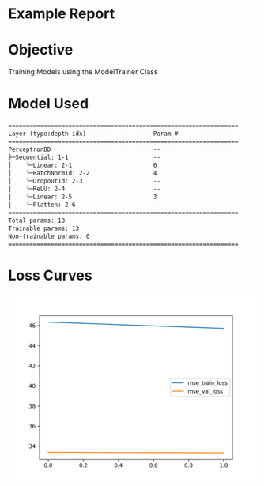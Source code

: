 
Example Report
==============

# Objective


Training Models using the ModelTrainer Class  

# Model Used


```
=================================================================
Layer (type:depth-idx)                   Param #
=================================================================
PerceptronBD                             --
├─Sequential: 1-1                        --
│    └─Linear: 2-1                       6
│    └─BatchNorm1d: 2-2                  4
│    └─Dropout1d: 2-3                    --
│    └─ReLU: 2-4                         --
│    └─Linear: 2-5                       3
│    └─Flatten: 2-6                      --
=================================================================
Total params: 13
Trainable params: 13
Non-trainable params: 0
=================================================================
```  

# Loss Curves
  
  
![Loss Curves](figures/report1_2.png)  

